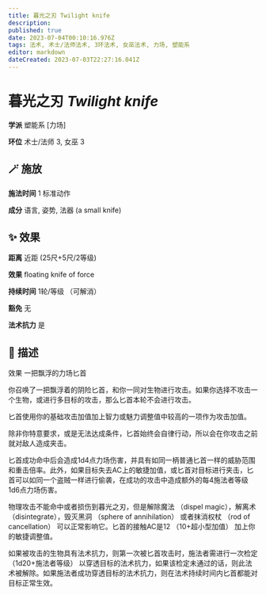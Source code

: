 ```yaml
---
title: 暮光之刃 Twilight knife
description: 
published: true
date: 2023-07-04T00:10:16.976Z
tags: 法术, 术士/法师法术, 3环法术, 女巫法术, 力场, 塑能系
editor: markdown
dateCreated: 2023-07-03T22:27:16.041Z
---
```


# **暮光之刃** *Twilight knife*

**学派** 塑能系 \[力场\] 

**环位** 术士/法师 3, 女巫 3

## 🪄 施放

**施法时间** 1 标准动作

**成分** 语言, 姿势, 法器 (a small knife)

## ✨ 效果  

**距离** 近距 (25尺+5尺/2等级) 

**效果** floating knife of force 

**持续时间** 1轮/等级 （可解消） 

**豁免** 无

**法术抗力** 是

## 📖 描述

效果              一把飘浮的力场匕首

你召唤了一把飘浮着的阴险匕首，和你一同对生物进行攻击。如果你选择不攻击一个生物，或进行多目标的攻击，那么匕首本轮不会进行攻击。

匕首使用你的基础攻击加值加上智力或魅力调整值中较高的一项作为攻击加值。

除非你特意要求，或是无法达成条件，匕首始终会自律行动，所以会在你攻击之前就对敌人造成夹击。

匕首成功命中后会造成1d4点力场伤害，并具有如同一柄普通匕首一样的威胁范围和重击倍率。此外，如果目标失去AC上的敏捷加值，或匕首对目标进行夹击，匕首可以如同一个盗贼一样进行偷袭，在成功的攻击中造成额外的每4施法者等级1d6点力场伤害。

物理攻击不能命中或者损伤到暮光之刃，但是解除魔法 （dispel magic），解离术 （disintegrate），毁灭黑洞 （sphere of annihilation） 或者抹消权杖 （rod of cancellation） 可以正常影响它。匕首的接触AC是12 （10+超小型加值） 加上你的敏捷调整值。

如果被攻击的生物具有法术抗力，则第一次被匕首攻击时，施法者需进行一次检定 （1d20+施法者等级） 以穿透目标的法术抗力，如果该检定未通过的话，则此法术被解除。如果施法者成功穿透目标的法术抗力，则在法术持续时间内匕首都能对目标正常生效。
    